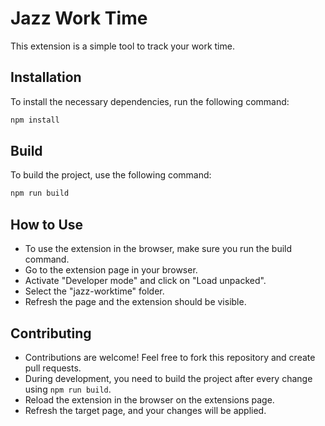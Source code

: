 # Jazz Work Time
This extension is a simple tool to track your work time. 

## Installation

To install the necessary dependencies, run the following command:

```sh
npm install
```

## Build

To build the project, use the following command:

```sh
npm run build
```

## How to Use
* To use the extension in the browser, make sure you run the build command.
* Go to the extension page in your browser.
* Activate "Developer mode" and click on "Load unpacked".
* Select the "jazz-worktime" folder.
* Refresh the page and the extension should be visible.

## Contributing
* Contributions are welcome! Feel free to fork this repository and create pull requests.
* During development, you need to build the project after every change using `npm run build`.
* Reload the extension in the browser on the extensions page.
* Refresh the target page, and your changes will be applied.
